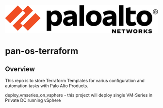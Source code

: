 [![N|Solid](./images/paloaltonetworks_logo.png)](https://www.paloaltonetworks.com/)

# pan-os-terraform

## Overview 
This repo is to store Terraform Templates for varius configuration and automation tasks with Palo Alto Products.

deploy_vmseries_on_vsphere - this project will deploy single VM-Series in Private DC running vSphere

